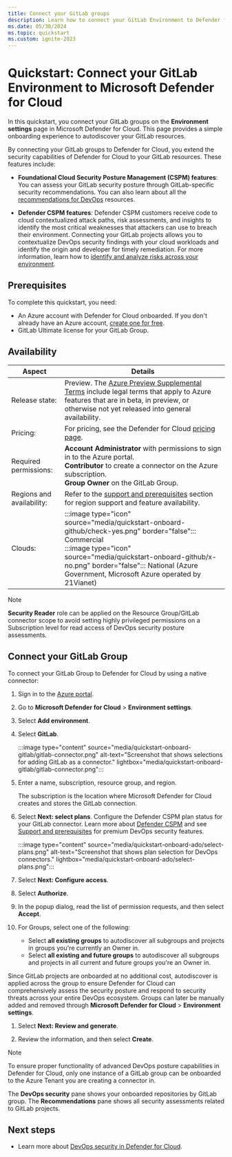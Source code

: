 ```yaml
---
title: Connect your GitLab groups
description: Learn how to connect your GitLab Environment to Defender for Cloud.
ms.date: 05/30/2024
ms.topic: quickstart
ms.custom: ignite-2023
---
```


# Quickstart: Connect your GitLab Environment to Microsoft Defender for Cloud

In this quickstart, you connect your GitLab groups on the **Environment settings** page in Microsoft Defender for Cloud. This page provides a simple onboarding experience to autodiscover your GitLab resources.

By connecting your GitLab groups to Defender for Cloud, you extend the security capabilities of Defender for Cloud to your GitLab resources. These features include:

- **Foundational Cloud Security Posture Management (CSPM) features**: You can assess your GitLab security posture through GitLab-specific security recommendations. You can also learn about all the [recommendations for DevOps](recommendations-reference.md) resources.

- **Defender CSPM features**: Defender CSPM customers receive code to cloud contextualized attack paths, risk assessments, and insights to identify the most critical weaknesses that attackers can use to breach their environment. Connecting your GitLab projects allows you to contextualize DevOps security findings with your cloud workloads and identify the origin and developer for timely remediation. For more information, learn how to [identify and analyze risks across your environment](concept-attack-path.md).

## Prerequisites

To complete this quickstart, you need:

- An Azure account with Defender for Cloud onboarded. If you don't already have an Azure account, [create one for free](https://azure.microsoft.com/free/?WT.mc_id=A261C142F).
- GitLab Ultimate license for your GitLab Group.

## Availability

| Aspect | Details |
|--|--|
| Release state: | Preview. The [Azure Preview Supplemental Terms](https://azure.microsoft.com/support/legal/preview-supplemental-terms/) include legal terms that apply to Azure features that are in beta, in preview, or otherwise not yet released into general availability. |
| Pricing: | For pricing, see the Defender for Cloud [pricing page](https://azure.microsoft.com/pricing/details/defender-for-cloud/?v=17.23h#pricing).|
| Required permissions: | **Account Administrator** with permissions to sign in to the Azure portal. <br> **Contributor** to create a connector on the Azure subscription. <br> **Group Owner** on the GitLab Group.|
| Regions and availability: | Refer to the [support and prerequisites](devops-support.md) section for region support and feature availability.|
| Clouds: | :::image type="icon" source="media/quickstart-onboard-github/check-yes.png" border="false"::: Commercial <br> :::image type="icon" source="media/quickstart-onboard-github/x-no.png" border="false"::: National (Azure Government, Microsoft Azure operated by 21Vianet) |

> [!NOTE]
> **Security Reader** role can be applied on the Resource Group/GitLab connector scope to avoid setting highly privileged permissions on a Subscription level for read access of DevOps security posture assessments.

## Connect your GitLab Group

To connect your GitLab Group to Defender for Cloud by using a native connector:

1. Sign in to the [Azure portal](https://portal.azure.com/).

1. Go to **Microsoft Defender for Cloud** > **Environment settings**.

1. Select **Add environment**.

1. Select **GitLab**.

    :::image type="content" source="media/quickstart-onboard-gitlab/gitlab-connector.png" alt-text="Screenshot that shows selections for adding GitLab as a connector." lightbox="media/quickstart-onboard-gitlab/gitlab-connector.png":::

1. Enter a name, subscription, resource group, and region.

    The subscription is the location where Microsoft Defender for Cloud creates and stores the GitLab connection.

1. Select **Next: select plans**. Configure the Defender CSPM plan status for your GitLab connector. Learn more about [Defender CSPM](concept-cloud-security-posture-management.md) and see [Support and prerequisites](devops-support.md) for premium DevOps security features.

    :::image type="content" source="media/quickstart-onboard-ado/select-plans.png" alt-text="Screenshot that shows plan selection for DevOps connectors." lightbox="media/quickstart-onboard-ado/select-plans.png":::

1. Select **Next: Configure access**.

1. Select **Authorize**.

1. In the popup dialog, read the list of permission requests, and then select **Accept**.

1. For Groups, select one of the following:

    - Select **all existing groups** to autodiscover all subgroups and projects in groups you're currently an Owner in.
    - Select **all existing and future groups** to autodiscover all subgroups and projects in all current and future groups you're an Owner in.

Since GitLab projects are onboarded at no additional cost, autodiscover is applied across the group to ensure Defender for Cloud can comprehensively assess the security posture and respond to security threats across your entire DevOps ecosystem. Groups can later be manually added and removed through **Microsoft Defender for Cloud** > **Environment settings**.

1. Select **Next: Review and generate**.

1. Review the information, and then select **Create**.

> [!NOTE]
> To ensure proper functionality of advanced DevOps posture capabilities in Defender for Cloud, only one instance of a GitLab group can be onboarded to the Azure Tenant you are creating a connector in.

The **DevOps security** pane shows your onboarded repositories by GitLab group. The **Recommendations** pane shows all security assessments related to GitLab projects.

## Next steps

- Learn more about [DevOps security in Defender for Cloud](defender-for-devops-introduction.md).
